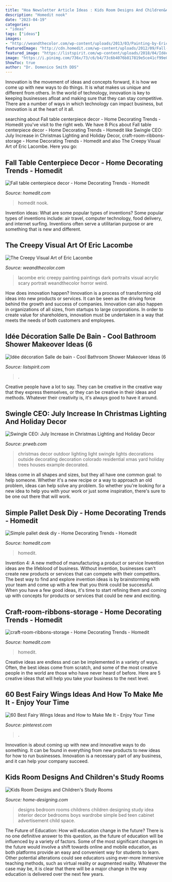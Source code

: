 ```yaml
---
title: "Hoa Newsletter Article Ideas : Kids Room Designs And Children&#039;s Study Rooms"
description: "Homedit nook"
date: "2023-04-19"
categories:
- "ideas"
tags: ["ideas"]
images:
- "http://weandthecolor.com/wp-content/uploads/2013/03/Painting-by-Eric-Lacombe-353463.jpg"
featuredImage: "http://cdn.homedit.com/wp-content/uploads/2012/09/Fall-table-centerpiece-decor.jpg"
featured_image: "https://listspirit.com/wp-content/uploads/2018/04/Idée-décoration-Salle-de-bain-Cool-Bathroom-Shower-Makeover-Ideas-6.jpg"
image: "https://i.pinimg.com/736x/73/c6/b4/73c6b4076b817819e5ce41cf99e0f705.jpg"
ShowToc: true
author: "Dr. Domenico Smith DDS"
---
```



Innovation is the movement of ideas and concepts forward, it is how we come up with new ways to do things. It is what makes us unique and different from others. In the world of technology, innovation is key to keeping businesses afloat and making sure that they can stay competitive. There are a number of ways in which technology can impact business, but innovation is at the heart of it all.

	

		
searching about Fall table centerpiece decor - Home Decorating Trends - Homedit you've visit to the right web. We have 8 Pics about Fall table centerpiece decor - Home Decorating Trends - Homedit like Swingle CEO: July Increase in Christmas Lighting and Holiday Decor, craft-room-ribbons-storage - Home Decorating Trends - Homedit and also The Creepy Visual Art of Eric Lacombe. Here you go:
		
    
## Fall Table Centerpiece Decor - Home Decorating Trends - Homedit

<img loading=lazy src="http://cdn.homedit.com/wp-content/uploads/2012/09/Fall-table-centerpiece-decor.jpg" onerror="this.onerror=null;this.src='https://tse2.mm.bing.net/th?id=OIP.HSPUAA8iB19kb3C_Op7tkwHaLC&amp;pid=15.1';" alt="Fall table centerpiece decor - Home Decorating Trends - Homedit">

_Source: homedit.com_

>homedit nook. 

	

Invention ideas: What are some popular types of inventions?
Some popular types of inventions include: air travel, computer technology, food delivery, and internet surfing. Inventions often serve a utilitarian purpose or are something that is new and different.

    
## The Creepy Visual Art Of Eric Lacombe

<img loading=lazy src="http://weandthecolor.com/wp-content/uploads/2013/03/Painting-by-Eric-Lacombe-353463.jpg" onerror="this.onerror=null;this.src='https://tse1.mm.bing.net/th?id=OIP.KHO_EpB3vsFnE5BCMyzuCwHaKD&amp;pid=15.1';" alt="The Creepy Visual Art of Eric Lacombe">

_Source: weandthecolor.com_

>lacombe eric creepy painting paintings dark portraits visual acrylic scary portrait weandthecolor horror weird. 

	

How does innovation happen?
Innovation is a process of transforming old ideas into new products or services. It can be seen as the driving force behind the growth and success of companies. Innovation can also happen in organizations of all sizes, from startups to large corporations. In order to create value for shareholders, innovation must be undertaken in a way that meets the needs of both customers and employees.

    
## Idée Décoration Salle De Bain - Cool Bathroom Shower Makeover Ideas (6

<img loading=lazy src="https://listspirit.com/wp-content/uploads/2018/04/Idée-décoration-Salle-de-bain-Cool-Bathroom-Shower-Makeover-Ideas-6.jpg" onerror="this.onerror=null;this.src='https://tse3.mm.bing.net/th?id=OIP.vVm-Dg5Khcb__rTu3zLPgwHaJ3&amp;pid=15.1';" alt="Idée décoration Salle de bain - Cool Bathroom Shower Makeover Ideas (6">

_Source: listspirit.com_

>. 

	

Creative people have a lot to say. They can be creative in the creative way that they express themselves, or they can be creative in their ideas and methods. Whatever their creativity is, it's always good to have it around.

    
## Swingle CEO: July Increase In Christmas Lighting And Holiday Decor

<img loading=lazy src="http://ww1.prweb.com/prfiles/2011/07/25/8669033/Picture7.jpg" onerror="this.onerror=null;this.src='https://tse2.mm.bing.net/th?id=OIP.I-ol0LR-G-QkzraX-lH9NwHaFj&amp;pid=15.1';" alt="Swingle CEO: July Increase in Christmas Lighting and Holiday Decor">

_Source: prweb.com_

>christmas decor outdoor lighting light swingle lights decorations outside decorating decoration colorado residential xmas yard holiday trees houses example decorated. 

	

Ideas come in all shapes and sizes, but they all have one common goal: to help someone. Whether it's a new recipe or a way to approach an old problem, ideas can help solve any problem. So whether you're looking for a new idea to help you with your work or just some inspiration, there's sure to be one out there that will work.

    
## Simple Pallet Desk Diy - Home Decorating Trends - Homedit

<img loading=lazy src="http://cdn.homedit.com/wp-content/uploads/2015/07/Simple-pallet-desk-diy-576x1024.jpg" onerror="this.onerror=null;this.src='https://tse3.mm.bing.net/th?id=OIP.BQAgc8e1eiB6eD7xSNoOBgHaNK&amp;pid=15.1';" alt="Simple pallet desk diy - Home Decorating Trends - Homedit">

_Source: homedit.com_

>homedit. 

	

Invention 4: A new method of manufacturing a product or service
Invention ideas are the lifeblood of business. Without invention, businesses can't create new products or services that can compete with their competitors. The best way to find and explore invention ideas is by brainstorming with your team and come up with a few that you think could be successful. When you have a few good ideas, it's time to start refining them and coming up with concepts for products or services that could be new and exciting.

    
## Craft-room-ribbons-storage - Home Decorating Trends - Homedit

<img loading=lazy src="http://cdn.homedit.com/wp-content/uploads/2014/11/craft-room-ribbons-storage-597x1024.jpg" onerror="this.onerror=null;this.src='https://tse2.mm.bing.net/th?id=OIP.N-2eooly86FQpMHkaNlFUAHaMt&amp;pid=15.1';" alt="craft-room-ribbons-storage - Home Decorating Trends - Homedit">

_Source: homedit.com_

>homedit. 

	

Creative ideas are endless and can be implemented in a variety of ways. Often, the best ideas come from scratch, and some of the most creative people in the world are those who have never heard of before. Here are 5 creative ideas that will help you take your business to the next level.

    
## 60 Best Fairy Wings Ideas And How To Make Me It - Enjoy Your Time

<img loading=lazy src="https://i.pinimg.com/736x/73/c6/b4/73c6b4076b817819e5ce41cf99e0f705.jpg" onerror="this.onerror=null;this.src='https://tse2.mm.bing.net/th?id=OIP.0p2qL1-I1x5Cv4evAiNeQQAAAA&amp;pid=15.1';" alt="60 Best Fairy Wings Ideas and How to Make Me It - Enjoy Your Time">

_Source: pinterest.com_

>. 

	

Innovation is about coming up with new and innovative ways to do something. It can be found in everything from new products to new ideas for how to run businesses. Innovation is a necessary part of any business, and it can help your company succeed.

    
## Kids Room Designs And Children&#039;s Study Rooms

<img loading=lazy src="http://cdn.home-designing.com/wp-content/uploads/2009/03/childrens-room-7.jpg" onerror="this.onerror=null;this.src='https://tse1.mm.bing.net/th?id=OIP.PuTioB3LxWuTCDerOtjqJgHaE8&amp;pid=15.1';" alt="Kids Room Designs and Children&#039;s Study Rooms">

_Source: home-designing.com_

>designs bedroom rooms childrens children designing study idea interior decor bedrooms boys wardrobe simple bed teen cabinet advertisement child space. 

	

The Future of Education: How will education change in the future?
There is no one definitive answer to this question, as the future of education will be influenced by a variety of factors. Some of the most significant changes in the future would involve a shift towards online and mobile education, as both platforms provide an easy and convenient way for students to learn. Other potential alterations could see educators using ever-more immersive teaching methods, such as virtual reality or augmented reality. Whatever the case may be, it is clear that there will be a major change in the way education is delivered over the next few years.

